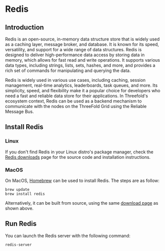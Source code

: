 <h1> Redis </h1>



## Introduction

Redis is an open-source, in-memory data structure store that is widely used as a caching layer, message broker, and database. It is known for its speed, versatility, and support for a wide range of data structures. Redis is designed to deliver high-performance data access by storing data in memory, which allows for fast read and write operations. It supports various data types, including strings, lists, sets, hashes, and more, and provides a rich set of commands for manipulating and querying the data.

Redis is widely used in various use cases, including caching, session management, real-time analytics, leaderboards, task queues, and more. Its simplicity, speed, and flexibility make it a popular choice for developers who need a fast and reliable data store for their applications. In Threefold's ecosystem context, Redis can be used as a backend mechanism to communicate with the nodes on the ThreeFold Grid using the Reliable Message Bus.



## Install Redis

### Linux

If you don't find Redis in your Linux distro's package manager, check the [Redis downloads](https://redis.io/downloads/) page for the source code and installation instructions.

### MacOS

On MacOS, [Homebrew](https://brew.sh/) can be used to install Redis. The steps are as follow:

```
brew update
brew install redis
```

Alternatively, it can be built from source, using the same [download page](https://redis.io/downloads/) as shown above.



## Run Redis

You can launch the Redis server with the following command:

```
redis-server
```